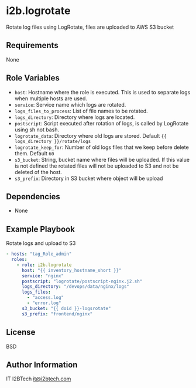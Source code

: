 i2b.logrotate
=============

Rotate log files using LogRotate, files are uploaded to AWS S3 bucket

Requirements
------------

None

Role Variables
--------------

- `host`: Hostname where the role is executed. This is used to separate logs when multiple hosts are used.
- `service`: Service name which logs are rotated.
- `logs_files_to_process`: List of file names to be rotated.
- `logs_directory`: Directory where logs are located.
- `postscript`: Script executed after rotation of logs, is called by LogRotate using sh not bash.
- `logrotate_data`: Directory where old logs are stored. Default `{{ logs_directory }}/rotate/logs`
- `logrotate_keep_for`: Number of old logs files that we keep before delete them. Default `60`
- `s3_bucket`: String, bucket name where files will be uploaded. If this value is not defined the rotated files will not be uploaded to S3 and not be deleted of the host.
- `s3_prefix`: Directory in S3 bucket where object will be upload

Dependencies
------------

- None

Example Playbook
----------------

Rotate logs and upload to S3

```yaml
- hosts: "tag_Role_admin"
  roles:
    - role: i2b.logrotate
      host: "{{ inventory_hostname_short }}"
      service: "nginx"
      postscript: "logrotate/postscript-nginx.j2.sh"
      logs_directory: "/devops/data/nginx/logs"
      logs_files:
        - "access.log"
        - "error.log"
      s3_bucket: "{{ doid }}-logsrotate"
      s3_prefix: "frontend/nginx"

```

License
-------

BSD

Author Information
------------------

IT I2BTech <it@i2btech.com>
